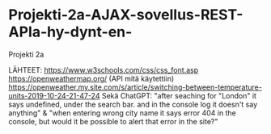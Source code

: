 # Projekti-2a-AJAX-sovellus-REST-APIa-hy-dynt-en-
Projekti 2a

LÄHTEET:
https://www.w3schools.com/css/css_font.asp
https://openweathermap.org/ (API mitä käytettiin)
https://openweather.my.site.com/s/article/switching-between-temperature-units-2019-10-24-21-47-24
Sekä ChatGPT: "after seaching for "London" it says undefined, under the search bar. and in the console log it doesn't say anything" & "when entering wrong city name it says error 404 in the console, but would it be possible to alert that error in the site?"
